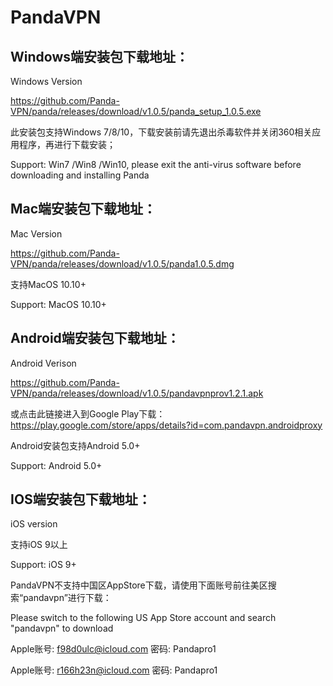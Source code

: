 # PandaVPN 

## Windows端安装包下载地址：
Windows Version

 https://github.com/Panda-VPN/panda/releases/download/v1.0.5/panda_setup_1.0.5.exe
 
此安装包支持Windows 7/8/10，下载安装前请先退出杀毒软件并关闭360相关应用程序，再进行下载安装；

Support: Win7 /Win8 /Win10, please exit the anti-virus software before downloading and installing Panda

## Mac端安装包下载地址：

Mac Version

https://github.com/Panda-VPN/panda/releases/download/v1.0.5/panda1.0.5.dmg

支持MacOS 10.10+

Support: MacOS 10.10+

## Android端安装包下载地址：
Android Verison

https://github.com/Panda-VPN/panda/releases/download/v1.0.5/pandavpnprov1.2.1.apk

或点击此链接进入到Google Play下载：https://play.google.com/store/apps/details?id=com.pandavpn.androidproxy

Android安装包支持Android 5.0+

Support: Android 5.0+

## IOS端安装包下载地址：
iOS version

支持iOS 9以上

Support: iOS 9+

PandaVPN不支持中国区AppStore下载，请使用下面账号前往美区搜索“pandavpn”进行下载：

Please switch to the following US App Store account and search "pandavpn" to download

Apple账号: f98d0ulc@icloud.com 密码: Pandapro1

Apple账号: r166h23n@icloud.com 密码: Pandapro1


